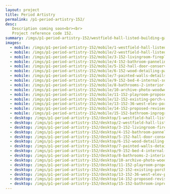 ```yaml
---
layout: project
title: Period Artistry
permalink: /p1-period-artistry-152/
desc:
   Description coming soon<br><br>
   Project reference code 152.
summary: /imgs/p1-period-artistry-152/westfield-hall-listed-building-gal.jpg
images:
  - mobile: /imgs/p1-period-artistry-152/mobile/1-westfield-hall-listed-entrance-withoutlight-mob.jpg
  - mobile: /imgs/p1-period-artistry-152/mobile/2-westfield-hall-listed-architecture-bedroom-mob.jpg
  - mobile: /imgs/p1-period-artistry-152/mobile/3-152-livingroom-fireplace-mob.jpg
  - mobile: /imgs/p1-period-artistry-152/mobile/4-152-bathroom-panneling-mob.jpg
  - mobile: /imgs/p1-period-artistry-152/mobile/5-152-hall-door-conservation-mob.jpg
  - mobile: /imgs/p1-period-artistry-152/mobile/6-152-wood-detailing-painting-frame-door-mob.jpg
  - mobile: /imgs/p1-period-artistry-152/mobile/7-painted-walls-details-interior-mob.jpg
  - mobile: /imgs/p1-period-artistry-152/mobile/9-152-bed-4-internal-south-elevs-mob.jpg
  - mobile: /imgs/p1-period-artistry-152/mobile/8-bathrooms-2-interior-mob.jpg
  - mobile: /imgs/p1-period-artistry-152/mobile/10-archive-photo-woodwork-interior-mob.jpg
  - mobile: /imgs/p1-period-artistry-152/mobile/11-152-playroom-proposed-3d-view-mob.jpg
  - mobile: /imgs/p1-period-artistry-152/mobile/12-152-existing-porch-window-listed-mob.jpg
  - mobile: /imgs/p1-period-artistry-152/mobile/13-152-36-west-elev-porch-window-mob.jpg
  - mobile: /imgs/p1-period-artistry-152/mobile/14-152-proposed-revised-rooflight-mob.jpg
  - mobile: /imgs/p1-period-artistry-152/mobile/15-152-bathroom-inprogress-mob.jpg
  - desktop: /imgs/p1-period-artistry-152/desktop/1-westfield-hall-listed-entrance-withoutlight-dt.jpg
  - desktop: /imgs/p1-period-artistry-152/desktop/2-westfield-hall-listed-architecture-bedroom-dt.jpg
  - desktop: /imgs/p1-period-artistry-152/desktop/3-152-livingroom-fireplace-dt.jpg
  - desktop: /imgs/p1-period-artistry-152/desktop/4-152-bathroom-panneling-dt.jpg
  - desktop: /imgs/p1-period-artistry-152/desktop/5-152-hall-door-conservation-dt.jpg
  - desktop: /imgs/p1-period-artistry-152/desktop/6-152-wood-detailing-painting-frame-door-dt.jpg
  - desktop: /imgs/p1-period-artistry-152/desktop/7-painted-walls-details-interior-dt.jpg
  - desktop: /imgs/p1-period-artistry-152/desktop/9-152-bed-4-internal-south-elevs.jpg
  - desktop: /imgs/p1-period-artistry-152/desktop/8-bathrooms-2-interior-dt.jpg
  - desktop: /imgs/p1-period-artistry-152/desktop/10-archive-photo-woodwork-interior-dt.jpg
  - desktop: /imgs/p1-period-artistry-152/desktop/11-152-playroom-proposed-3d-view-dt.jpg
  - desktop: /imgs/p1-period-artistry-152/desktop/12-152-existing-porch-window-listed-dt.jpg
  - desktop: /imgs/p1-period-artistry-152/desktop/13-152-36-west-elev-porch-window-dt.jpg
  - desktop: /imgs/p1-period-artistry-152/desktop/14-152-proposed-revised-rooflight-dt.jpg
  - desktop: /imgs/p1-period-artistry-152/desktop/15-152-bathroom-inprogress-dt.jpg
---
```

